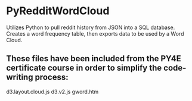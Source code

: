 # PyRedditWordCloud
Utilizes Python to pull reddit history from JSON into a SQL database. Creates a word frequency table, then exports data to be used by a Word Cloud.

These files have been included from the PY4E certificate course in order to simplify the code-writing process:
----------
d3.layout.cloud.js
d3.v2.js
gword.htm
